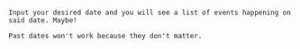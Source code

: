 ~~~~Welcome to Philly Events web app~~~~~~~~

Input your desired date and you will see a list of events happening on said date. Maybe!

Past dates won't work because they don't matter. 